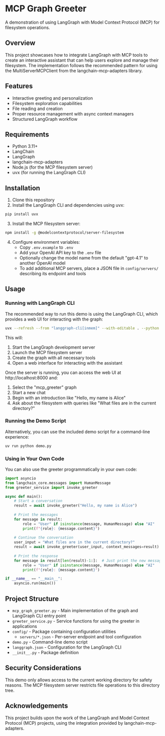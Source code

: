 # MCP Graph Greeter

A demonstration of using LangGraph with Model Context Protocol (MCP) for filesystem operations.

## Overview

This project showcases how to integrate LangGraph with MCP tools to create an interactive assistant that can help users explore and manage their filesystem. The implementation follows the recommended pattern for using the MultiServerMCPClient from the langchain-mcp-adapters library.

## Features

- Interactive greeting and personalization
- Filesystem exploration capabilities
- File reading and creation
- Proper resource management with async context managers
- Structured LangGraph workflow

## Requirements

- Python 3.11+
- LangChain
- LangGraph
- langchain-mcp-adapters
- Node.js (for the MCP filesystem server)
- uvx (for running the LangGraph CLI)

## Installation

1. Clone this repository
2. Install the LangGraph CLI and dependencies using uvx:

```bash
pip install uvx
```

3. Install the MCP filesystem server:

```bash
npm install -g @modelcontextprotocol/server-filesystem
```

4. Configure environment variables:
   - Copy `.env.example` to `.env`
   - Add your OpenAI API key to the `.env` file
   - Optionally change the model name from the default "gpt-4.1" to another OpenAI model
   - To add additional MCP servers, place a JSON file in `config/servers/` describing its endpoint and tools

## Usage

### Running with LangGraph CLI

The recommended way to run this demo is using the LangGraph CLI, which provides a web UI for interacting with the graph:

```bash
uvx --refresh --from "langgraph-cli[inmem]" --with-editable . --python 3.11 langgraph dev --allow-blocking
```

This will:
1. Start the LangGraph development server
2. Launch the MCP filesystem server
3. Create the graph with all necessary tools
4. Open a web interface for interacting with the assistant

Once the server is running, you can access the web UI at http://localhost:8000 and:
1. Select the "mcp_greeter" graph
2. Start a new chat
3. Begin with an introduction like "Hello, my name is Alice"
4. Ask about the filesystem with queries like "What files are in the current directory?"

### Running the Demo Script

Alternatively, you can use the included demo script for a command-line experience:

```bash
uv run python demo.py
```

### Using in Your Own Code

You can also use the greeter programmatically in your own code:

```python
import asyncio
from langchain_core.messages import HumanMessage
from greeter_service import invoke_greeter

async def main():
    # Start a conversation
    result = await invoke_greeter("Hello, my name is Alice")
    
    # Print the messages
    for message in result:
        role = "User" if isinstance(message, HumanMessage) else "AI"
        print(f"{role}: {message.content}")
    
    # Continue the conversation
    user_input = "What files are in the current directory?"
    result = await invoke_greeter(user_input, context_messages=result)
    
    # Print the response
    for message in result[len(result)-1:]:  # Just print the new message
        role = "User" if isinstance(message, HumanMessage) else "AI"
        print(f"{role}: {message.content}")

if __name__ == "__main__":
    asyncio.run(main())
```

## Project Structure

- `mcp_graph_greeter.py` - Main implementation of the graph and LangGraph CLI entry point
- `greeter_service.py` - Service functions for using the greeter in applications
- `config/` - Package containing configuration utilities
  - `servers/*.json` - Per-server endpoint and tool configuration
- `demo.py` - Command-line demo script
- `langgraph.json` - Configuration for the LangGraph CLI
- `__init__.py` - Package definition

## Security Considerations

This demo only allows access to the current working directory for safety reasons. The MCP filesystem server restricts file operations to this directory tree.

## Acknowledgements

This project builds upon the work of the LangGraph and Model Context Protocol (MCP) projects, using the integration provided by langchain-mcp-adapters.

